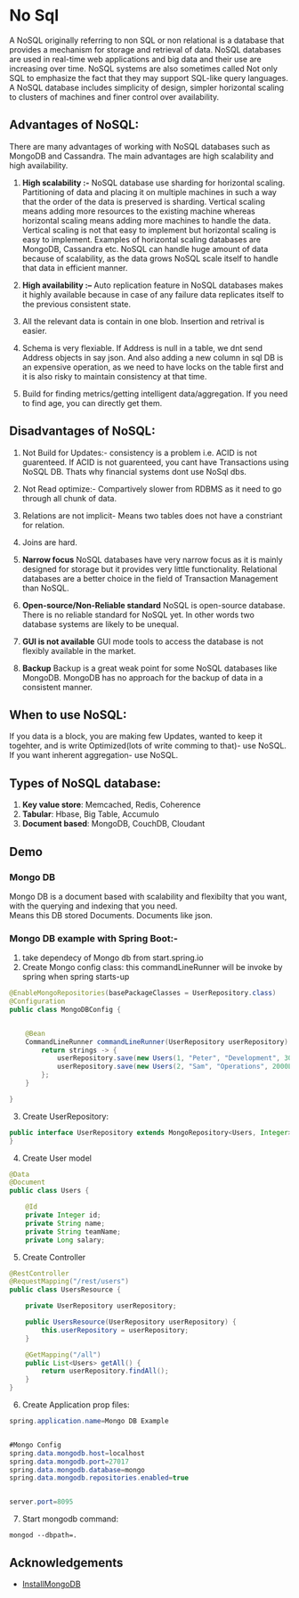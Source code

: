 
# No Sql    

A NoSQL originally referring to non SQL or non relational is a database that provides a mechanism for storage and retrieval of data.
NoSQL databases are used in real-time web applications and big data and their use are increasing over time.
NoSQL systems are also sometimes called Not only SQL to emphasize the fact that they may support SQL-like query languages.
A NoSQL database includes simplicity of design, simpler horizontal scaling to clusters of machines and finer control over availability. 

## Advantages of NoSQL:

There are many advantages of working with NoSQL databases such as MongoDB and Cassandra. The main advantages are high scalability and high availability.

1. **High scalability :-**
NoSQL database use sharding for horizontal scaling. Partitioning of data and placing it on multiple machines in such a way that the order of the data is preserved is sharding. Vertical scaling means adding more resources to the existing machine whereas horizontal scaling means adding more machines to handle the data. Vertical scaling is not that easy to implement but horizontal scaling is easy to implement. Examples of horizontal scaling databases are MongoDB, Cassandra etc. NoSQL can handle huge amount of data because of scalability, as the data grows NoSQL scale itself to handle that data in efficient manner.

2. **High availability :–**
Auto replication feature in NoSQL databases makes it highly available because in case of any failure data replicates itself to the previous consistent state.

3. All the relevant data is contain in one blob. Insertion and retrival is easier.

4. Schema is very flexiable. If Address is null in a table, we dnt send Address objects in say json. And also adding a new column in sql DB is an expensive operation, as we need to have locks on the table first and it is also risky to maintain consistency at that time.

5. Build for finding metrics/getting intelligent data/aggregation. If you need to find age, you can directly get them.

## Disadvantages of NoSQL:

1. Not Build for Updates:- consistency is a problem i.e. ACID is not guarenteed.
If ACID is not guarenteed, you cant have Transactions using NoSQL DB.
Thats why financial systems dont use NoSql dbs.

2. Not Read optimize:- Compartively slower from RDBMS as it need to go through all chunk of data.

3. Relations are not implicit- Means two tables does not have a constriant for relation.

4. Joins are hard.

5. **Narrow focus**
NoSQL databases have very narrow focus as it is mainly designed for storage but it provides very little functionality. Relational databases are a better choice in the field of Transaction Management than NoSQL.

6. **Open-source/Non-Reliable standard** 
NoSQL is open-source database. There is no reliable standard for NoSQL yet. In other words two database systems are likely to be unequal.

7. **GUI is not available**
GUI mode tools to access the database is not flexibly available in the market.

4. **Backup**
Backup is a great weak point for some NoSQL databases like MongoDB. MongoDB has no approach for the backup of data in a consistent manner.

## When to use NoSQL:
If you data is a block, you are making few Updates, wanted to keep it togehter, and is write Optimized(lots of write comming to that)- use NoSQL.
If you want inherent aggregation- use NoSQL.

## Types of NoSQL database:
1. **Key value store**: Memcached, Redis, Coherence
2. **Tabular**: Hbase, Big Table, Accumulo
3. **Document based**: MongoDB, CouchDB, Cloudant



## Demo

### Mongo DB
Mongo DB is a document based with scalability and flexibilty that you want, with the querying and  indexing that you need.  
Means this DB stored Documents. Documents like json.

### Mongo DB example with Spring Boot:-
1. take dependecy of Mongo db from start.spring.io
2. Create Mongo config class:
this commandLineRunner will be invoke by spring when spring starts-up
```java
@EnableMongoRepositories(basePackageClasses = UserRepository.class)
@Configuration
public class MongoDBConfig {


    @Bean
    CommandLineRunner commandLineRunner(UserRepository userRepository) {
        return strings -> {
            userRepository.save(new Users(1, "Peter", "Development", 3000L));
            userRepository.save(new Users(2, "Sam", "Operations", 2000L));
        };
    }

}

```
3. Create UserRepository:
```java
public interface UserRepository extends MongoRepository<Users, Integer> {
}
```
4. Create User model
```java
@Data
@Document
public class Users {

    @Id
    private Integer id;
    private String name;
    private String teamName;
    private Long salary;

```

5. Create Controller
```java
@RestController
@RequestMapping("/rest/users")
public class UsersResource {

    private UserRepository userRepository;

    public UsersResource(UserRepository userRepository) {
        this.userRepository = userRepository;
    }

    @GetMapping("/all")
    public List<Users> getAll() {
        return userRepository.findAll();
    }
}
```

6. Create Application prop files:
```java
spring.application.name=Mongo DB Example


#Mongo Config
spring.data.mongodb.host=localhost
spring.data.mongodb.port=27017
spring.data.mongodb.database=mongo
spring.data.mongodb.repositories.enabled=true


server.port=8095
```

7. Start mongodb command:
```
mongod --dbpath=.
```
## Acknowledgements

 - [InstallMongoDB](https://docs.mongodb.com/manual/tutorial/install-mongodb-on-windows/)
  